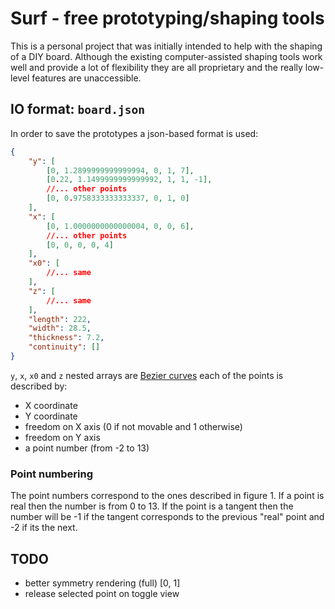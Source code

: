 # Surf - free prototyping/shaping tools

This is a personal project that was initially intended to help with the shaping of a DIY board.
Although the existing computer-assisted shaping tools work well and provide a lot of flexibility they are all proprietary and the really low-level features are unaccessible.

## IO format: `board.json`

In order to save the prototypes a json-based format is used:

```json
{
    "y": [
        [0, 1.2899999999999994, 0, 1, 7],
        [0.22, 1.1499999999999992, 1, 1, -1],
        //... other points
        [0, 0.9758333333333337, 0, 1, 0]
    ],
    "x": [
        [0, 1.0000000000000004, 0, 0, 6],
        //... other points
        [0, 0, 0, 0, 4]
    ],
    "x0": [
        //... same
    ],
    "z": [
        //... same
    ],
    "length": 222,
    "width": 28.5,
    "thickness": 7.2,
    "continuity": []
}

```

`y`, `x`, `x0` and `z`  nested arrays are [Bezier curves](https://en.wikipedia.org/wiki/B%C3%A9zier_curve) each of the points is described by: 

- X coordinate
- Y coordinate
- freedom on X axis (0 if not movable and 1 otherwise)
- freedom on Y axis 
- a point number (from -2 to 13)

### Point numbering

The point numbers correspond to the ones described in figure 1.
If a point is real then the number is from 0 to 13.
If the point is a tangent then the number will be -1 if the tangent corresponds to the previous "real" point and -2 if its the next.

## TODO

- better symmetry rendering (full) [0, 1] 
- release selected point on toggle view

